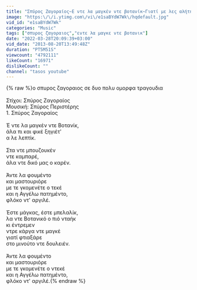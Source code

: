 ```yaml
---
title: "Σπύρος Ζαγοραίος~Ε ντε λα μαγκέν ντε βοτανίκ~Γιατί με λες αλήτη"
image: "https:\/\/i.ytimg.com\/vi\/e1saBYdW7Wk\/hqdefault.jpg"
vid_id: "e1saBYdW7Wk"
categories: "Music"
tags: ["σπυρος ζαγοραιος","εντε λα μαγκε ντε βοτανικ"]
date: "2022-03-28T20:09:39+03:00"
vid_date: "2013-08-20T13:49:48Z"
duration: "PT5M51S"
viewcount: "4792111"
likeCount: "16971"
dislikeCount: ""
channel: "tasos youtube"
---
```

{% raw %}ο σπυρος ζαγοραιος σε δυο πολυ ομορφα τραγουδια<br /><br />Στίχοι:   Σπύρος Ζαγοραίος<br />Μουσική:   Σπύρος Περιστέρης<br />1. Σπύρος Ζαγοραίος  <br /><br />Έ ντε λα μαγκέν ντε Βοτανίκ, <br />άλα πι και φικέ ξηγιέτ' <br />α λε λεπτίκ.<br /><br />Στα ντε μπουζουκέν<br />ντε καμπαρέ, <br />άλα ντε δικό μας ο καρέν.<br /><br />Άντε λα φουμέντο<br />και μαστουριόρε<br />με τε γκομενέτε ο τεκέ<br />και η Αγγέλω πατημέντο, <br />φλόκο ντ' αργιλέ.<br /><br />Έστε μάγκας, έστε μπελαλίκ, <br />λα ντε Βοτανικό ο πιό νταήκ<br />κι έντρεμεν<br />ντρε κάργα ντε μαγκέ<br />γιατί φτιαξάρε<br />στο μινούτο ντε δουλειέν.<br /><br />Άντε λα φουμέντο<br />και μαστουριόρε<br />με τε γκομενέτε ο ντεκέ<br />και η Αγγέλω πατημέντο, <br />φλόκο ντ' αργιλέ.{% endraw %}
